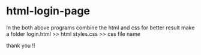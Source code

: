 # html-login-page
In the both above programs
combine the html and css for better result 
make a folder
login.html >>  html
styles.css >> css file name 
>>>>>>>>>>>>>>>>>>>>>>>>>>>>>>>>>>
thank you !!
